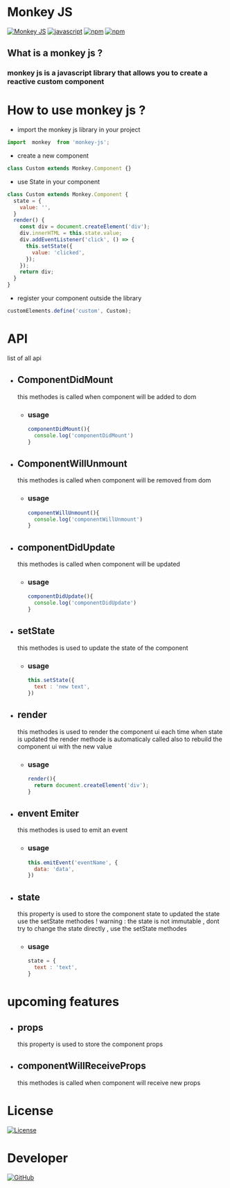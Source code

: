 
# Monkey JS
  [![Monkey JS](https://img.shields.io/badge/monkey-js-blue.svg?style=flat-square)](https://www.npmjs.com/package/monkey-js)
  [![javascript](https://img.shields.io/badge/javascript-ES6-blue.svg?style=flat-square)](https://www.npmjs.com/package/monkey-js)
  [![npm](https://img.shields.io/npm/v/monkey-js.svg?style=flat-square)](https://www.npmjs.com/package/monkey-js)
  [![npm](https://img.shields.io/npm/dm/monkey-js.svg?style=flat-square)](https://www.npmjs.com/package/monkey-js)
## What is a monkey js ?
  

  ### monkey js is a javascript library that allows you to create a reactive custom component 


# How to use monkey js ?

- import the monkey js library in your project
```js
import  monkey  from 'monkey-js';
```
- create a new component
```js
class Custom extends Monkey.Component {}
```
- use State in your component
```js
class Custom extends Monkey.Component {
  state = {
    value: '',
  }
  render() {
    const div = document.createElement('div');
    div.innerHTML = this.state.value;
    div.addEventListener('click', () => {
      this.setState({
        value: 'clicked',
      });
    });
    return div;
  }
}
```
- register your component outside the library
```js
customElements.define('custom', Custom);
```

# API 
list of all api 
  - ## ComponentDidMount
    this  methodes is called when component will be added to dom 
    - ### usage 
      ```js
      componentDidMount(){
        console.log('componentDidMount')
      }
      ```

  - ## ComponentWillUnmount
    this  methodes is called when component will be removed from dom 
    - ### usage 
      ```js
      componentWillUnmount(){
        console.log('componentWillUnmount')
      }
      ```

  - ## componentDidUpdate
    this  methodes is called when component will be updated
    - ### usage 
      ```js
      componentDidUpdate(){
        console.log('componentDidUpdate')
      }
      ```

  - ## setState
    this  methodes is used to update the state of the component
    - ### usage 
      ```js
      this.setState({
        text : 'new text',
      })
      ```

  - ## render
    this  methodes is used to render the component ui 
    each time when state is updated the render methode is automaticaly called also to rebuild the component ui with the new value 
    - ### usage
      ```js
      render(){
        return document.createElement('div');
      }
      ```
    
  - ## envent Emiter 
    this  methodes is used to emit an event
    - ### usage 
      ```js
      this.emitEvent('eventName', {
        data: 'data',
      })
      ```

  - ## state 
    this property is used to store the component state
    to updated the state use the setState methodes 
    ! warning : the state is not immutable , dont try to change the state directly , use the setState methodes
    - ### usage 
      ```js
      state = {
        text : 'text',
      }
      ```
    
# upcoming features

  - ## props 
    this property is used to store the component props
  
  - ## componentWillReceiveProps
    this methodes is called when component will receive new props
    

# License

  [![License](https://img.shields.io/badge/License-MIT-yellow.svg)](https://opensource.org/licenses/MIT)

# Developer
  [![GitHub](https://img.shields.io/github/followers/toutpuissantged?style=social)](https://github.com/toutpuissantged)
